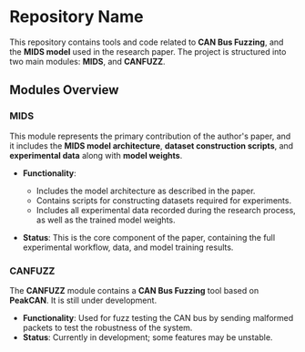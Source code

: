 # Repository Name

This repository contains tools and code related to **CAN Bus Fuzzing**, and the **MIDS model** used in the research paper. The project is structured into two main modules: **MIDS**, and **CANFUZZ**.

## Modules Overview

### MIDS
This module represents the primary contribution of the author's paper, and it includes the **MIDS model architecture**, **dataset construction scripts**, and **experimental data** along with **model weights**.

- **Functionality**:
  - Includes the model architecture as described in the paper.
  - Contains scripts for constructing datasets required for experiments.
  - Includes all experimental data recorded during the research process, as well as the trained model weights.
  
- **Status**: This is the core component of the paper, containing the full experimental workflow, data, and model training results.

### CANFUZZ
The **CANFUZZ** module contains a **CAN Bus Fuzzing** tool based on **PeakCAN**. It is still under development.

- **Functionality**: Used for fuzz testing the CAN bus by sending malformed packets to test the robustness of the system.
- **Status**: Currently in development; some features may be unstable.
